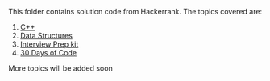 This folder contains solution code from Hackerrank. The topics covered are:

1) [C++](https://www.hackerrank.com/domains/cpp?badge_type=cpp)
2) [Data Structures](https://www.hackerrank.com/domains/data-structures)
3) [Interview Prep kit](https://www.hackerrank.com/interview/interview-preparation-kit)
4) [30 Days of Code](https://www.hackerrank.com/domains/tutorials/30-days-of-code)

More topics will be added soon
